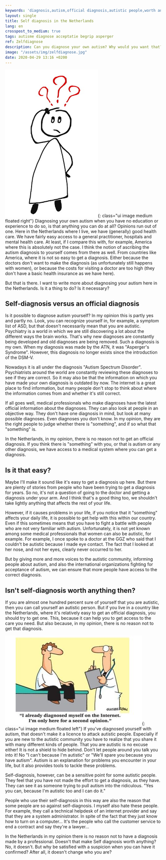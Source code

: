 ```yaml
---
keywords: 'diagnosis,autism,official diagnosis,autistic people,worth anything'
layout: single
title: Self diagnosis in the Netherlands
lang: en
crosspost_to_medium: true
tags: autisme diagnose acceptatie begrip asperger
ref: Zelfdiagnose
description: Can you diagnose your own autism? Why would you want that? In this post, I'm trying to answer this as I see it.
image: "/assets/img/zelfdiagnose.jpg"
date: 2020-04-29 13:16 +0200
---
```

![Self diagnosis](/assets/img/zelfdiagnose.jpg){: class="ui image medium floated right"}
Diagnosing your own autism when you have no education or experience to do so, is that anything you can do at all? Opinions run out of one. Here in the Netherlands where I live, we have (generally) good health care. We have fairly easy access to a general practitioner, hospitals and mental health care. At least, if I compare this with, for example, America where this is absolutely not the case. I think the notion of ascribing the autism diagnosis to yourself comes from there as well. From countries like America, where it is not so easy to get a diagnosis. Either because the doctors don't want to make the diagnosis (as unfortunately still happens with women), or because the costs for visiting a doctor are too high (they don't have a basic health insurance as we have here).

But that is there. I want to write more about diagnosing your autism here in the Netherlands. Is it a thing to do? Is it necessary?

## Self-diagnosis versus an official diagnosis

Is it possible to diagnose autism yourself? In my opinion this is partly yes and partly no. Look, you can recognize yourself in, for example, a symptom list of ASD, but that doesn't necessarily mean that you are autistic. Psychiatry is a world in which we are still discovering a lot about the different ways the brain works. That's why new diagnoses are constantly being developed and old diagnoses are being removed. Such a diagnosis is my own. When my diagnosis was made by the ATN, it was "Asperger's Syndrome". However, this diagnosis no longer exists since the introduction of the DSM-V.

Nowadays it is all under the diagnosis "Autism Spectrum Disorder". Psychiatrists around the world are constantly reviewing these diagnoses to see if they are correct. So it may also be that the information on which you have made your own diagnosis is outdated by now. The internet is a great place to find information, but many people don't stop to think about where the information comes from and whether it's still correct.

If all goes well, medical professionals who make diagnoses have the latest official information about the diagnoses. They can also look at people in an objective way. They don't have one diagnosis in mind, but look at many possible diagnoses. Even diagnoses you don't know. In my opinion, they are the right people to judge whether there is "something", and if so what that "something" is.

In the Netherlands, in my opinion, there is no reason not to get an official diagnosis. If you think there is "something" with you, or that is autism or any other diagnosis, we have access to a medical system where you can get a diagnosis.

## Is it that easy? #

Maybe I'll make it sound like it's easy to get a diagnosis up here. But there are plenty of stories from people who have been trying to get a diagnosis for years. So no, it's not a question of going to the doctor and getting a diagnosis under your arm. And I think that's a good thing too, we shouldn't take lightly anything that affects the rest of your life.

However, if it causes problems in your life, if you notice that it "something" affects your daily life, it is possible to get help with this within our country. Even if this sometimes means that you have to fight a battle with people who are not very familiar with autism. Unfortunately, it is not yet known among some medical professionals that women can also be autistic, for example. For example, I once spoke to a doctor at the GGZ who said that I couldn't be autistic because I made eye contact. The fact that I looked at her nose, and not her eyes, clearly never occurred to her.

But by giving more and more voices to the autistic community, informing people about autism, and also the international organizations fighting for acceptance of autism, we can ensure that more people have access to the correct diagnosis.

## Isn't self-diagnosis worth anything then?

If you are almost one hundred percent sure of yourself that you are autistic, then you can call yourself an autistic person. But if you live in a country like the Netherlands, where it's relatively easy to get an official diagnosis, you should try to get one. This, because it can help you to get access to the care you need. But also because, in my opinion, there is no reason not to get that diagnosis.

![Self-diagnosis and Second Opion](/assets/img/cartoon-glasbergen-internetdiagnose.jpg){: class="ui image medium floated left"}
If you've diagnosed yourself with autism, that doesn't make it a licence to attack autistic people. Especially if you are new to the autistic community you have to realize that you share it with many different kinds of people. That you are autistic is no excuse either! It is not a shield to hide behind. Don't let people around you talk you into it! No "I can't because I'm autistic" or "We'll spare you because you have autism". Autism is an explanation for problems you encounter in your life, but it also provides tools to tackle these problems.

Self-diagnosis, however, can be a sensitive point for some autistic people. They feel that you have not made the effort to get a diagnosis, as they have. They can see it as someone trying to pull autism into the ridiculous. "Yes you can, because I'm autistic too and I can do it."

People who use their self-diagnosis in this way are also the reason that some people are so against self-diagnosis. I myself also hate these people. For example, they call a technical helpdesk of an internet provider and say that they are a system administrator. In spite of the fact that they just know how to turn on a computer... It's the people who call the customer service to end a contract and say they're a lawyer...

In the Netherlands in my opinion there is no reason not to have a diagnosis made by a professional. Doesn't that make Self diagnosis worth anything? No, it doesn't. But why be satisfied with a suspicion when you can have it confirmed? After all, it doesn't change who you are?
